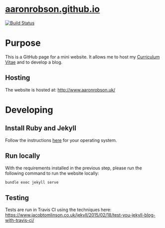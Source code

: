 # [aaronrobson.github.io](https://aaronrobson.github.io)

[![Build Status](https://travis-ci.com/AaronRobson/AaronRobson.github.io.svg?branch=master)](https://travis-ci.com/AaronRobson/AaronRobson.github.io)

# Purpose
This is a GitHub page for a mini website.
It allows me to host my
[Curriculum Vitae](https://github.com/AaronRobson/AaronRobsonCV)
and to develop a blog.

## Hosting
The website is hosted at:
http://www.aaronrobson.uk/

# Developing

## Install Ruby and Jekyll
Follow the instructions
[here](https://jekyllrb.com/docs/installation/)
for your operating system.

## Run locally
With the requirements installed in the previous step,
please run the following command to run the website locally:
```bash
bundle exec jekyll serve
```

## Testing
Tests are run in Travis CI using the techniques here:
https://www.jacobtomlinson.co.uk/jekyll/2015/02/18/test-you-jekyll-blog-with-travis-ci/
